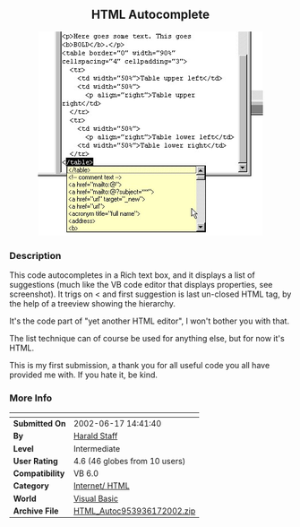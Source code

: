 ﻿<div align="center">

## HTML Autocomplete

<img src="PIC2002617854179815.jpg">
</div>

### Description

This code autocompletes in a Rich text box, and it displays a list of suggestions (much like the VB code editor that displays properties, see screenshot). It trigs on < and first suggestion is last un-closed HTML tag, by the help of a treeview showing the hierarchy.

It's the code part of "yet another HTML editor", I won't bother you with that.

The list technique can of course be used for anything else, but for now it's HTML.

This is my first submission, a thank you for all useful code you all have provided me with. If you hate it, be kind.
 
### More Info
 


<span>             |<span>
---                |---
**Submitted On**   |2002-06-17 14:41:40
**By**             |[Harald Staff](https://github.com/Planet-Source-Code/PSCIndex/blob/master/ByAuthor/harald-staff.md)
**Level**          |Intermediate
**User Rating**    |4.6 (46 globes from 10 users)
**Compatibility**  |VB 6\.0
**Category**       |[Internet/ HTML](https://github.com/Planet-Source-Code/PSCIndex/blob/master/ByCategory/internet-html__1-34.md)
**World**          |[Visual Basic](https://github.com/Planet-Source-Code/PSCIndex/blob/master/ByWorld/visual-basic.md)
**Archive File**   |[HTML\_Autoc953936172002\.zip](https://github.com/Planet-Source-Code/harald-staff-html-autocomplete__1-35947/archive/master.zip)








